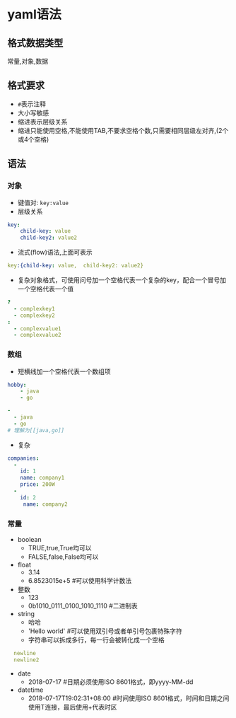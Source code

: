 # yaml语法

## 格式数据类型
常量,对象,数据

## 格式要求
- `#`表示注释
- 大小写敏感
- 缩进表示层级关系
- 缩进只能使用空格,不能使用TAB,不要求空格个数,只需要相同层级左对齐,(2个或4个空格)

## 语法

### 对象
- 键值对: `key:value`
- 层级关系
```yaml
key:
    child-key: value
    child-key2: value2
```
- 流式(flow)语法,上面可表示
```yaml
key:{child-key: value,  child-key2: value2}
```
- 复杂对象格式，可使用问号加一个空格代表一个复杂的key，配合一个冒号加一个空格代表一个值
```yaml
?
  - complexkey1
  - complexkey2
:
  - complexvalue1
  - complexvalue2
```
### 数组

- 短横线加一个空格代表一个数组项
```yaml
hobby:
    - java
    - go
```
```yaml
-
  - java
  - go
# 理解为[[java,go]]
```
- 复杂
```yaml
companies:
  -
    id: 1
    name: company1
    price: 200W
  -
    id: 2
     name: company2
```
### 常量
- boolean 
  - TRUE,true,True均可以
  - FALSE,false,False均可以
- float
  - 3.14
  - 6.8523015e+5  #可以使用科学计数法
- 整数
  - 123
  - 0b1010_0111_0100_1010_1110    #二进制表
- string
  - 哈哈
  - 'Hello world'  #可以使用双引号或者单引号包裹特殊字符
  - 字符串可以拆成多行，每一行会被转化成一个空格
```yaml
  newline
  newline2
```
- date
  - 2018-07-17    #日期必须使用ISO 8601格式，即yyyy-MM-dd
- datetime
  -  2018-07-17T19:02:31+08:00    #时间使用ISO 8601格式，时间和日期之间使用T连接，最后使用+代表时区